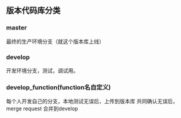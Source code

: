 ## 版本代码库分类

### master
最终的生产环境分支（就这个版本库上线）

### develop
开发环境分支，测试，调试用。

### develop_function(function名自定义)
每个人开发自己的分支，本地测试无误后，上传到版本库
共同确认无误后，merge request 合并到develop

